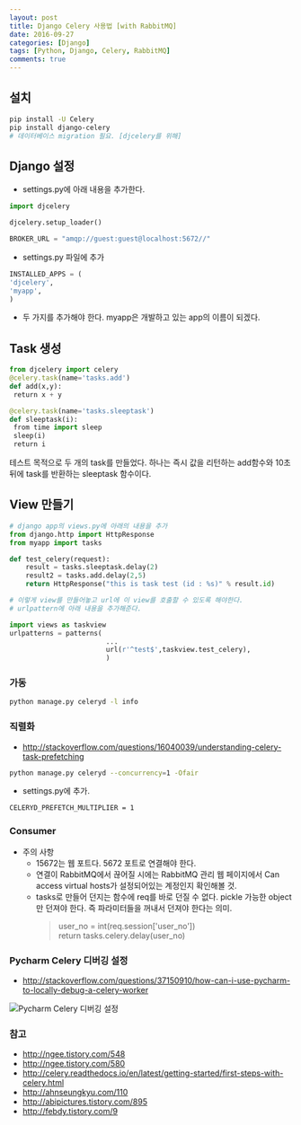 ```yaml
---
layout: post
title: Django Celery 사용법 [with RabbitMQ]
date: 2016-09-27
categories: [Django]
tags: [Python, Django, Celery, RabbitMQ]
comments: true
---
```


## 설치
~~~ bash
pip install -U Celery
pip install django-celery
# 데이터베이스 migration 필요. [djcelery를 위해]
~~~

## Django 설정

* settings.py에 아래 내용을 추가한다.

~~~ python
import djcelery

djcelery.setup_loader()

BROKER_URL = "amqp://guest:guest@localhost:5672//"
~~~

* settings.py 파일에 추가

~~~ python
INSTALLED_APPS = (
'djcelery',
'myapp',
)
~~~

* 두 가지를 추가해야 한다. myapp은 개발하고 있는 app의 이름이 되겠다.

## Task 생성

~~~ python
from djcelery import celery
@celery.task(name='tasks.add')
def add(x,y):
 return x + y

@celery.task(name='tasks.sleeptask')
def sleeptask(i):
 from time import sleep
 sleep(i)
 return i
~~~

테스트 목적으로 두 개의 task를 만들었다. 하나는 즉시 값을 리턴하는 add함수와 10초 뒤에 task를 반환하는 sleeptask 함수이다.

## View 만들기

~~~ python
# django app의 views.py에 아래의 내용을 추가
from django.http import HttpResponse
from myapp import tasks

def test_celery(request):
    result = tasks.sleeptask.delay(2)
    result2 = tasks.add.delay(2,5)
    return HttpResponse("this is task test (id : %s)" % result.id)

# 이렇게 view를 만들어놓고 url에 이 view를 호출할 수 있도록 해야한다. 
# urlpattern에 아래 내용을 추가해준다.

import views as taskview
urlpatterns = patterns(
                        ...
                        url(r'^test$',taskview.test_celery),
                        )
~~~

### 가동
~~~ bash
python manage.py celeryd -l info
~~~

### 직렬화
* <http://stackoverflow.com/questions/16040039/understanding-celery-task-prefetching>
~~~ bash
python manage.py celeryd --concurrency=1 -Ofair
~~~

* settings.py에 추가.
~~~bash
CELERYD_PREFETCH_MULTIPLIER = 1
~~~

### Consumer

* 주의 사항
    * 15672는 웹 포트다. 5672 포트로 연결해야 한다.
    * 연결이 RabbitMQ에서 끊어질 시에는 RabbitMQ 관리 웹 페이지에서 Can access virtual hosts가 설정되어있는 계정인지 확인해볼 것.
    * tasks로 만들어 던지는 함수에 req를 바로 던질 수 없다. pickle 가능한 object만 던져야 한다. 즉 파라미터들을 꺼내서 던져야 한다는 의미.
        >user_no = int(req.session['user_no'])  
        >return tasks.celery.delay(user_no)

### Pycharm Celery 디버깅 설정

* <http://stackoverflow.com/questions/37150910/how-can-i-use-pycharm-to-locally-debug-a-celery-worker>

![Pycharm Celery 디버깅 설정](../..../../blog/img/2016/celery_debugging.png)

### 참고

* <http://ngee.tistory.com/548>
* <http://ngee.tistory.com/580>
* <http://celery.readthedocs.io/en/latest/getting-started/first-steps-with-celery.html>
* <http://ahnseungkyu.com/110>
* <http://abipictures.tistory.com/895>
* <http://febdy.tistory.com/9>